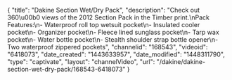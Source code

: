 {
    "title": "Dakine Section Wet\/Dry Pack",
    "description": "Check out 360\u00b0 views of the 2012 Section Pack in the Timber print.\nPack Features:\n- Waterproof roll top wetsuit pocket\n- Insulated cooler pocket\n- Organizer pocket\n- Fleece lined sunglass pocket\n- Tarp wax pocket\n- Water bottle pocket\n- Stealth shoulder strap bottle opener\n- Two waterproof zippered pockets",
    "channelid": "168543",
    "videoid": "6418073",
    "date_created": "1443633957",
    "date_modified": "1448311790",
    "type": "captivate",
    "layout": "channelVideo",
    "url": "\/dakine\/dakine-section-wet-dry-pack\/168543-6418073"
}